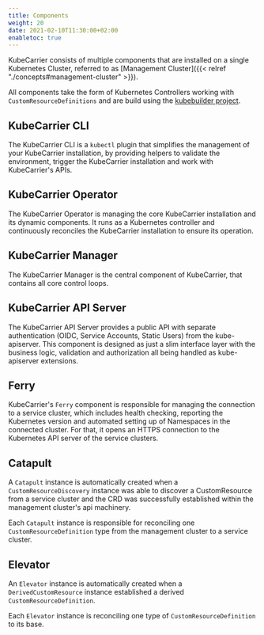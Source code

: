 ```yaml
---
title: Components
weight: 20
date: 2021-02-10T11:30:00+02:00
enabletoc: true
---
```



KubeCarrier consists of multiple components that are installed on a single Kubernetes Cluster, referred to as [Management Cluster]({{< relref "./concepts#management-cluster" >}}).

All components take the form of Kubernetes Controllers working with `CustomResourceDefinitions` and are build using the [kubebuilder project](https://github.com/kubernetes-sigs/kubebuilder).

## KubeCarrier CLI

The KubeCarrier CLI is a `kubectl` plugin that simplifies the management of your KubeCarrier installation, by providing helpers to validate the environment, trigger the KubeCarrier installation and work with KubeCarrier's APIs.

## KubeCarrier Operator

The KubeCarrier Operator is managing the core KubeCarrier installation and its dynamic components. It runs as a Kubernetes controller and continuously reconciles the KubeCarrier installation to ensure its operation.

## KubeCarrier Manager

The KubeCarrier Manager is the central component of KubeCarrier, that contains all core control loops.

## KubeCarrier API Server

The KubeCarrier API Server provides a public API with separate authentication (OIDC, Service Accounts, Static Users) from the kube-apiserver.
This component is designed as just a slim interface layer with the business logic, validation and authorization all being handled as kube-apiserver extensions.

## Ferry

KubeCarrier's `Ferry` component is responsible for managing the connection to a service cluster, which includes health checking, reporting the Kubernetes version and automated setting up of Namespaces in the connected cluster. For that, it opens an HTTPS connection to the Kubernetes API server of the service clusters.

## Catapult

A `Catapult` instance is automatically created when a `CustomResourceDiscovery` instance was able to discover a CustomResource from a service cluster and the CRD was successfully established within the management cluster's api machinery.

Each `Catapult` instance is responsible for reconciling one `CustomResourceDefinition` type from the management cluster to a service cluster.

## Elevator

An `Elevator` instance is automatically created when a `DerivedCustomResource` instance established a derived `CustomResourceDefinition`.

Each `Elevator` instance is reconciling one type of `CustomResourceDefinition` to its base.

